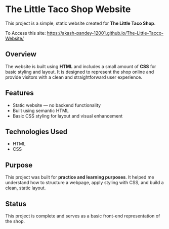 # The Little Taco Shop Website

This project is a simple, static website created for **The Little Taco Shop**.

To Access this site: https://akash-pandey-12001.github.io/The-Little-Tacco-Website/

## Overview

The website is built using **HTML** and includes a small amount of **CSS** for basic styling and layout. It is designed to represent the shop online and provide visitors with a clean and straightforward user experience.

## Features

- Static website — no backend functionality
- Built using semantic HTML
- Basic CSS styling for layout and visual enhancement

## Technologies Used

- HTML
- CSS

## Purpose

This project was built for **practice and learning purposes**. It helped me understand how to structure a webpage, apply styling with CSS, and build a clean, static layout.

## Status

This project is complete and serves as a basic front-end representation of the shop.

